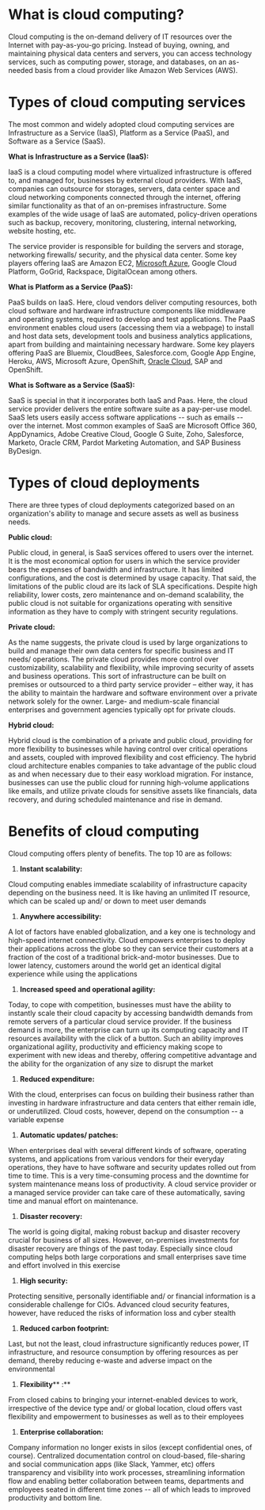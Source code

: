 # **What is cloud computing?**

Cloud computing is the on-demand delivery of IT resources over the Internet with pay-as-you-go pricing. Instead of buying, owning, and maintaining physical data centers and servers, you can access technology services, such as computing power, storage, and databases, on an as-needed basis from a cloud provider like Amazon Web Services (AWS).

# **Types of cloud computing services**

The most common and widely adopted cloud computing services are Infrastructure as a Service (IaaS), Platform as a Service (PaaS), and Software as a Service (SaaS).

**What is Infrastructure as a Service (IaaS):**

IaaS is a cloud computing model where virtualized infrastructure is offered to, and managed for, businesses by external cloud providers. With IaaS, companies can outsource for storages, servers, data center space and cloud networking components connected through the internet, offering similar functionality as that of an on-premises infrastructure. Some examples of the wide usage of IaaS are automated, policy-driven operations such as backup, recovery, monitoring, clustering, internal networking, website hosting, etc.

The service provider is responsible for building the servers and storage, networking firewalls/ security, and the physical data center. Some key players offering IaaS are Amazon EC2, [Microsoft Azure](https://www.trianz.com/partnerships/cloud/microsoft-azure-cloud-services), Google Cloud Platform, GoGrid, Rackspace, DigitalOcean among others.

**What is Platform as a Service (PaaS):**

PaaS builds on IaaS. Here, cloud vendors deliver computing resources, both cloud software and hardware infrastructure components like middleware and operating systems, required to develop and test applications. The PaaS environment enables cloud users (accessing them via a webpage) to install and host data sets, development tools and business analytics applications, apart from building and maintaining necessary hardware. Some key players offering PaaS are Bluemix, CloudBees, Salesforce.com, Google App Engine, Heroku, AWS, Microsoft Azure, OpenShift, [Oracle Cloud](https://www.trianz.com/partnerships/cloud/oracle-partner), SAP and OpenShift.

**What is Software as a Service (SaaS):**

SaaS is special in that it incorporates both IaaS and Paas. Here, the cloud service provider delivers the entire software suite as a pay-per-use model. SaaS lets users easily access software applications -- such as emails -- over the internet. Most common examples of SaaS are Microsoft Office 360, AppDynamics, Adobe Creative Cloud, Google G Suite, Zoho, Salesforce, Marketo, Oracle CRM, Pardot Marketing Automation, and SAP Business ByDesign.

# **Types of cloud deployments**

There are three types of cloud deployments categorized based on an organization&#39;s ability to manage and secure assets as well as business needs.

**Public cloud:**

Public cloud, in general, is SaaS services offered to users over the internet. It is the most economical option for users in which the service provider bears the expenses of bandwidth and infrastructure. It has limited configurations, and the cost is determined by usage capacity. That said, the limitations of the public cloud are its lack of SLA specifications. Despite high reliability, lower costs, zero maintenance and on-demand scalability, the public cloud is not suitable for organizations operating with sensitive information as they have to comply with stringent security regulations.

**Private cloud:**

As the name suggests, the private cloud is used by large organizations to build and manage their own data centers for specific business and IT needs/ operations. The private cloud provides more control over customizability, scalability and flexibility, while improving security of assets and business operations. This sort of infrastructure can be built on premises or outsourced to a third party service provider – either way, it has the ability to maintain the hardware and software environment over a private network solely for the owner. Large- and medium-scale financial enterprises and government agencies typically opt for private clouds.

**Hybrid cloud:**

Hybrid cloud is the combination of a private and public cloud, providing for more flexibility to businesses while having control over critical operations and assets, coupled with improved flexibility and cost efficiency. The hybrid cloud architecture enables companies to take advantage of the public cloud as and when necessary due to their easy workload migration. For instance, businesses can use the public cloud for running high-volume applications like emails, and utilize private clouds for sensitive assets like financials, data recovery, and during scheduled maintenance and rise in demand.

# **Benefits of cloud computing**

Cloud computing offers plenty of benefits. The top 10 are as follows:

1. **Instant scalability:**

Cloud computing enables immediate scalability of infrastructure capacity depending on the business need. It is like having an unlimited IT resource, which can be scaled up and/ or down to meet user demands

1. **Anywhere accessibility:**

A lot of factors have enabled globalization, and a key one is technology and high-speed internet connectivity. Cloud empowers enterprises to deploy their applications across the globe so they can service their customers at a fraction of the cost of a traditional brick-and-motor businesses. Due to lower latency, customers around the world get an identical digital experience while using the applications

1. **Increased speed and operational agility:**

Today, to cope with competition, businesses must have the ability to instantly scale their cloud capacity by accessing bandwidth demands from remote servers of a particular cloud service provider. If the business demand is more, the enterprise can turn up its computing capacity and IT resources availability with the click of a button. Such an ability improves organizational agility, productivity and efficiency making scope to experiment with new ideas and thereby, offering competitive advantage and the ability for the organization of any size to disrupt the market

1. **Reduced expenditure:**

With the cloud, enterprises can focus on building their business rather than investing in hardware infrastructure and data centers that either remain idle, or underutilized. Cloud costs, however, depend on the consumption -- a variable expense

1. **Automatic updates/ patches:**

When enterprises deal with several different kinds of software, operating systems, and applications from various vendors for their everyday operations, they have to have software and security updates rolled out from time to time. This is a very time-consuming process and the downtime for system maintenance means loss of productivity. A cloud service provider or a managed service provider can take care of these automatically, saving time and manual effort on maintenance.

1. **Disaster recovery:**

The world is going digital, making robust backup and disaster recovery crucial for business of all sizes. However, on-premises investments for disaster recovery are things of the past today. Especially since cloud computing helps both large corporations and small enterprises save time and effort involved in this exercise

1. **High security:**

Protecting sensitive, personally identifiable and/ or financial information is a considerable challenge for CIOs. Advanced cloud security features, however, have reduced the risks of information loss and cyber stealth

1. **Reduced carbon footprint:**

Last, but not the least, cloud infrastructure significantly reduces power, IT infrastructure, and resource consumption by offering resources as per demand, thereby reducing e-waste and adverse impact on the environmental

1. **Flexibility**** :**

From closed cabins to bringing your internet-enabled devices to work, irrespective of the device type and/ or global location, cloud offers vast flexibility and empowerment to businesses as well as to their employees

1. **Enterprise collaboration:**

Company information no longer exists in silos (except confidential ones, of course). Centralized documentation control on cloud-based, file-sharing and social communication apps (like Slack, Yammer, etc) offers transparency and visibility into work processes, streamlining information flow and enabling better collaboration between teams, departments and employees seated in different time zones -- all of which leads to improved productivity and bottom line.

